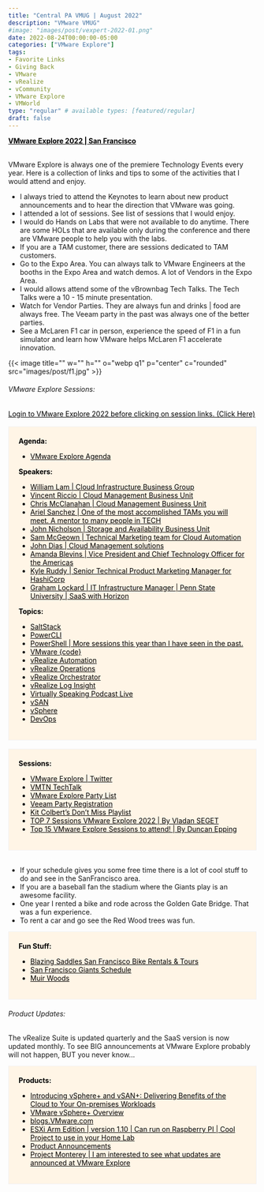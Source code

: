 ```yaml
---
title: "Central PA VMUG | August 2022"
description: "VMware VMUG"
#image: "images/post/vexpert-2022-01.png"
date: 2022-08-24T00:00:00-05:00
categories: ["VMware Explore"]
tags:
- Favorite Links
- Giving Back
- VMware
- vRealize
- vCommunity
- VMware Explore
- VMWorld
type: "regular" # available types: [featured/regular]
draft: false
---
```


<div>
  <a href="https://www.vmware.com/explore/us.html" target="_blank" style="color: black;"><b>VMware Explore 2022 | San Francisco</b></a>
</div>
<div>
  <br>
</div>

VMware Explore is always one of the premiere Technology Events every year. Here is a collection of links and tips to some of the activities that I would attend and enjoy.

* I always tried to attend the Keynotes to learn about new product announcements and to hear the direction that VMware was going.
* I attended a lot of sessions. See list of sessions that I would enjoy.
* I would do Hands on Labs that were not available to do anytime. There are some HOLs that are available only during the conference and there are VMware people to help you with the labs.
* If you are a TAM customer, there are sessions dedicated to TAM customers.
* Go to the Expo Area. You can always talk to VMware Engineers at the booths in the Expo Area and watch demos. A lot of Vendors in the Expo Area.
* I would allows attend some of the vBrownbag Tech Talks. The Tech Talks were a 10 - 15 minute presentation.
* Watch for Vendor Parties. They are always fun and drinks | food are always free. The Veeam party in the past was always one of the better parties.
* See a McLaren F1 car in person, experience the speed of F1 in a fun simulator and learn how VMware helps McLaren F1 accelerate innovation.  
  
{{< image title="" w="" h="" o="webp q1" p="center" c="rounded" src="images/post/f1.jpg" >}}

###### VMware Explore Sessions:
<div>
  <a href="https://www.vmware.com/explore/us.html" target="_blank" style="color: black;">Login to VMware Explore 2022 before clicking on session links. (Click Here)</b></a>
</div>
<div>
  <br>
</div>

<div style="background-color:#fff5e6; Padding:20px; border: 1.5px solid #f2f2f2; color: black;" >
    <b>Agenda:</b>
        <ul>
            <li><a href='https://www.vmware.com/explore/us/attend/agenda.html' target="_blank" style="color: black;">VMware Explore Agenda</a></li>
        </ul>
    <b>Speakers:</b>
        <ul>
            <li><a href='https://event.vmware.com/flow/vmware/explore2022us/content/page/catalog?search="William Lam"'      target="_blank" style="color: black;">William Lam | Cloud Infrastructure Business Group</a></li>
            <li><a href='https://event.vmware.com/flow/vmware/explore2022us/content/page/catalog?search="Vincent Riccio"'   target="_blank" style="color: black;">Vincent Riccio | Cloud Management Business Unit</a></li>
            <li><a href='https://event.vmware.com/flow/vmware/explore2022us/content/page/catalog?search="Chris McClanahan"' target="_blank" style="color: black;">Chris McClanahan | Cloud Management Business Unit</a></li>
            <li><a href='https://event.vmware.com/flow/vmware/explore2022us/content/page/catalog?search="Ariel Sanchez"'    target="_blank" style="color: black;">Ariel Sanchez | One of the most accomplished TAMs you will meet. A mentor to many people in TECH</a></li>
            <li><a href='https://event.vmware.com/flow/vmware/explore2022us/content/page/catalog?search="John Nicholson"'   target="_blank" style="color: black;">John Nicholson | Storage and Availability Business Unit</a></li>
            <li><a href='https://event.vmware.com/flow/vmware/explore2022us/content/page/catalog?search="Sam McGeown"'      target="_blank" style="color: black;">Sam McGeown | Technical Marketing team for Cloud Automation</a></li>
            <li><a href='https://event.vmware.com/flow/vmware/explore2022us/content/page/catalog?search="John Dias"'        target="_blank" style="color: black;">John Dias | Cloud Management solutions</a></li>
            <li><a href='https://event.vmware.com/flow/vmware/explore2022us/content/page/catalog?search="Amanda Blevins"'   target="_blank" style="color: black;">Amanda Blevins | Vice President and Chief Technology Officer for the Americas</a></li>
            <li><a href='https://event.vmware.com/flow/vmware/explore2022us/content/page/catalog?search="Kyle Ruddy"'       target="_blank" style="color: black;">Kyle Ruddy | Senior Technical Product Marketing Manager for HashiCorp</a></li>
            <li><a href='https://event.vmware.com/flow/vmware/explore2022us/content/page/catalog?search="Graham Lockard"'   target="_blank" style="color: black;">Graham Lockard | IT Infrastructure Manager | Penn State University | SaaS with Horizon</a></li>
        </ul>
    <b>Topics:</b>
        <ul>
            <li><a href='https://event.vmware.com/flow/vmware/explore2022us/content/page/catalog?search=saltstack"'                        target="_blank" style="color: black;">SaltStack</a></li>
            <li><a href='https://event.vmware.com/flow/vmware/explore2022us/content/page/catalog?search="Powercli"'                        target="_blank" style="color: black;">PowerCLI</a></li>
            <li><a href='https://event.vmware.com/flow/vmware/explore2022us/content/page/catalog?search="PowerShell"'                      target="_blank" style="color: black;">PowerShell | More sessions this year than I have seen in the past.</a></li>
            <li><a href='https://event.vmware.com/flow/vmware/explore2022us/content/page/catalog?search="VMware {code} Theater Session"'   target="_blank" style="color: black;">VMware {code}</a></li>
            <li><a href='https://event.vmware.com/flow/vmware/explore2022us/content/page/catalog?search="vRealize Automation"'             target="_blank" style="color: black;">vRealize Automation</a></li>
            <li><a href='https://event.vmware.com/flow/vmware/explore2022us/content/page/catalog?search="vRealize Operations"'             target="_blank" style="color: black;">vRealize Operations</a></li>
            <li><a href='https://event.vmware.com/flow/vmware/explore2022us/content/page/catalog?search="vRealize Orchestrator"'           target="_blank" style="color: black;">vRealize Orchestrator</a></li>
            <li><a href='https://event.vmware.com/flow/vmware/explore2022us/content/page/catalog?search="vRealize Log Insight"'            target="_blank" style="color: black;">vRealize Log Insight</a></li>
            <li><a href='https://event.vmware.com/flow/vmware/explore2022us/content/page/catalog?search="virtually speaking"'              target="_blank" style="color: black;">Virtually Speaking Podcast Live</a></li>
            <li><a href='https://event.vmware.com/flow/vmware/explore2022us/content/page/catalog?search="vSAN"'                            target="_blank" style="color: black;">vSAN</a></li>
            <li><a href='https://event.vmware.com/flow/vmware/explore2022us/content/page/catalog?search="vsphere"'                         target="_blank" style="color: black;">vSphere</a></li>
            <li><a href='https://event.vmware.com/flow/vmware/explore2022us/content/page/catalog?search="DevOps"'                          target="_blank" style="color: black;">DevOps</a></li>
        </ul>

</div>

<div><br></div>

<div style="background-color:#fff5e6; Padding:20px; border: 1.5px solid #f2f2f2; color: black;" >
    <b>Sessions:</b>
        <ul>
            <li><a href="https://twitter.com/VMwareExplore"                                                                                   target="_blank" style="color: black;">VMware Explore | Twitter</a></li>
            <li><a href=https://event.vmware.com/flow/vmware/explore2022us/content/page/catalog?search="VMTN TechTalk"'                       target="_blank" style="color: black;">VMTN TechTalk</a></li>
            <li><a href="https://vmblog.com/archive/2022/08/04/vmwareexplore-2022-us-list-of-parties-and-events.aspx" target="_blank" style="color: black;">VMware Explore Party List</a></li>
            <li><a href="https://www.eventbrite.com/e/veeams-legendary-party-at-vmware-explore-us-2022-ft-walk-the-moon-tickets-383044023987" target="_blank" style="color: black;">Veeam Party Registration</a></li>
            <li><a href="https://octo.vmware.com/kit-colberts-dont-miss-playlist-vmware-explore-2022/"                                        target="_blank" style="color: black;">Kit Colbert’s Don’t Miss Playlist</a></li>
            <li><a href="https://www.vladan.fr/top-7-sessions-vmware-explore-2022/"                                                           target="_blank" style="color: black;">TOP 7 Sessions VMware Explore 2022 | By Vladan SEGET</a></li>
            <li><a href="https://www.yellow-bricks.com/2022/07/12/top-15-vmware-explore-sessions-to-attend/"                                  target="_blank" style="color: black;">Top 15 VMware Explore Sessions to attend! | By Duncan Epping</a></li>
        </ul>
</div>

<div><br></div>

* If your schedule gives you some free time there is a lot of cool stuff to do and see in the SanFrancisco area.
* If you are a baseball fan the stadium where the Giants play is an awesome facility.
* One year I rented a bike and rode across the Golden Gate Bridge. That was a fun experience.
* To rent a car and go see the Red Wood trees was fun. 

<div style="background-color:#fff5e6; Padding:20px; border: 1.5px solid #f2f2f2; color: black;" >
    <b>Fun Stuff:</b>
        <ul>
            <li><a href="https://www.blazingsaddles.com/san-francisco" target="_blank" style="color: black;">Blazing Saddles San Francisco Bike Rentals & Tours</a>
            <li><a href="https://www.mlb.com/giants/schedule/2022-08"  target="_blank" style="color: black;">San Francisco Giants Schedule</a>
            <li><a href="https://www.nps.gov/muwo/index.htm"           target="_blank" style="color: black;">Muir Woods</a>
        </ul>
</div>

###### Product Updates:

The vRealize Suite is updated quarterly and the SaaS version is now updated monthly. To see BIG announcements at VMware Explore probably will not happen, BUT you never know...

<div style="background-color:#fff5e6; Padding:20px; border: 1.5px solid #f2f2f2; color: black;" >
    <b>Products:</b>
        <ul>
            <li><a href="https://youtu.be/c9aw_kvwF_A"                       target="_blank" style="color: black;">Introducing vSphere+ and vSAN+: Delivering Benefits of the Cloud to Your On-premises Workloads</a>
            <li><a href="https://pathfinder.vmware.com/v3/path/vsphere_plus" target="_blank" style="color: black;">VMware vSphere+ Overview</a></li>
            <li><a href="https://blogs.vmware.com"                           target="_blank" style="color: black;">blogs.VMware.com</a></li>
            <li><a href="https://flings.vmware.com/esxi-arm-edition"         target="_blank" style="color: black;">ESXi Arm Edition | version 1.10 | Can run on Raspberry PI | Cool Project to use in your Home Lab</a>
            <li><a href="https://blogs.vmware.com/vsphere/product-news"                          target="_blank" style="color: black;">Product Announcements</a>
            <li><a href="https://blogs.vmware.com/vsphere/2021/10/project-monterey-updates.html" target="_blank" style="color: black;">Project Monterey | I am interested to see what updates are announced at VMware Explore</a>
        </ul>
</div>

